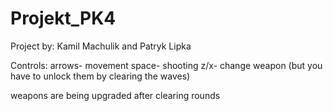 # Projekt_PK4
Project by: Kamil Machulik and Patryk Lipka

Controls:
arrows- movement
space- shooting
z/x- change weapon (but you have to unlock them by clearing the waves)

weapons are being upgraded after clearing rounds
